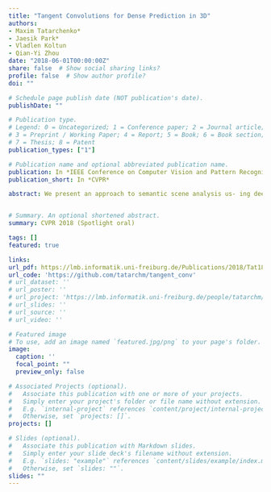 ```yaml
---
title: "Tangent Convolutions for Dense Prediction in 3D"
authors:
- Maxim Tatarchenko*
- Jaesik Park*
- Vladlen Koltun
- Qian-Yi Zhou
date: "2018-06-01T00:00:00Z"
share: false  # Show social sharing links?
profile: false  # Show author profile?
doi: ""

# Schedule page publish date (NOT publication's date).
publishDate: ""

# Publication type.
# Legend: 0 = Uncategorized; 1 = Conference paper; 2 = Journal article;
# 3 = Preprint / Working Paper; 4 = Report; 5 = Book; 6 = Book section;
# 7 = Thesis; 8 = Patent
publication_types: ["1"]

# Publication name and optional abbreviated publication name.
publication: In *IEEE Conference on Computer Vision and Pattern Recognition 2018*
publication_short: In *CVPR*

abstract: We present an approach to semantic scene analysis us- ing deep convolutional networks. Our approach is based on tangent convolutions – a new construction for convolutional networks on 3D data. In contrast to volumetric approaches, our method operates directly on surface geometry. Cru- cially, the construction is applicable to unstructured point clouds and other noisy real-world data. We show that tan- gent convolutions can be evaluated efficiently on large-scale point clouds with millions of points. Using tangent convo- lutions, we design a deep fully-convolutional network for semantic segmentation of 3D point clouds, and apply it to challenging real-world datasets of indoor and outdoor 3D environments. Experimental results show that the presented approach outperforms other recent deep network construc- tions in detailed analysis of large 3D scenes.


# Summary. An optional shortened abstract.
summary: CVPR 2018 (Spotlight oral)

tags: []
featured: true

links:
url_pdf: https://lmb.informatik.uni-freiburg.de/Publications/2018/Tat18/paper-tcp.pdf
url_code: 'https://github.com/tatarchm/tangent_conv'
# url_dataset: ''
# url_poster: ''
# url_project: 'https://lmb.informatik.uni-freiburg.de/people/tatarchm/mv3d/'
# url_slides: ''
# url_source: ''
# url_video: ''

# Featured image
# To use, add an image named `featured.jpg/png` to your page's folder. 
image:
  caption: ''
  focal_point: ""
  preview_only: false

# Associated Projects (optional).
#   Associate this publication with one or more of your projects.
#   Simply enter your project's folder or file name without extension.
#   E.g. `internal-project` references `content/project/internal-project/index.md`.
#   Otherwise, set `projects: []`.
projects: []

# Slides (optional).
#   Associate this publication with Markdown slides.
#   Simply enter your slide deck's filename without extension.
#   E.g. `slides: "example"` references `content/slides/example/index.md`.
#   Otherwise, set `slides: ""`.
slides: ""
---
```

